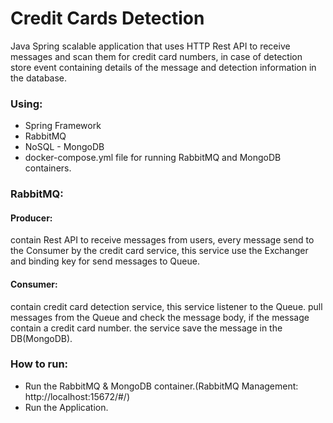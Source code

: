 # Credit Cards Detection

Java Spring scalable application that uses HTTP Rest API to receive messages and scan them for credit card numbers,
in case of detection store event containing details of the message and detection information in the database.

### Using: 
- Spring Framework 
- RabbitMQ
- NoSQL - MongoDB
- docker-compose.yml file for running RabbitMQ and MongoDB containers.

### RabbitMQ:
#### Producer:
contain Rest API to receive messages from users,
every message send to the Consumer by the credit card service, this service use
the Exchanger and binding key for send messages to Queue.

#### Consumer:
contain credit card detection service, this service listener to the Queue.
pull messages from the Queue and check the message body, if the message contain a credit card number.
the service save the message in the DB(MongoDB).



### How to run:
- Run the RabbitMQ & MongoDB container.(RabbitMQ Management: http://localhost:15672/#/)
- Run the Application.










